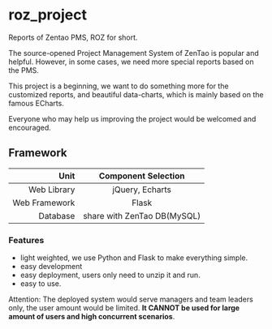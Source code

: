# roz_project
Reports of Zentao PMS, ROZ for short. 

The source-opened Project Management System of ZenTao is popular and helpful.
However, in some cases, we need more special reports based on the PMS.

This project is a beginning, we want to do something more for the customized
reports, and beautiful data-charts, which is mainly based on the famous ECharts.

Everyone who may help us improving the project would be welcomed and encouraged.

## Framework

| Unit | Component Selection |
| ----: | :-----: |
| Web Library | jQuery, Echarts |
| Web Framework | Flask |
| Database | share with ZenTao DB(MySQL) |

### Features

- light weighted, we use Python and Flask to make everything simple.
- easy development
- easy deployment, users only need to unzip it and run.
- easy to use.

Attention: The deployed system would serve managers and team leaders only,
the user amount would be limited. **It CANNOT be used for large amount of users
and high concurrent scenarios**.
